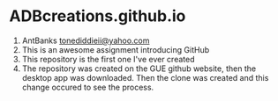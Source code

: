 # ADBcreations.github.io
1.	AntBanks tonediddieii@yahoo.com  
2.	This is an awesome assignment introducing GitHub
3.	This repository is the first one I've ever created
4.	The repository was created on the GUE github website, then the desktop app was downloaded. Then the clone was created and this change occured to see the process. 
